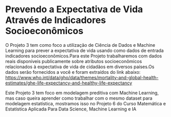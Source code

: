 # Prevendo a Expectativa de Vida Através de Indicadores Socioeconômicos

O  Projeto  3  tem  como  foco  a  utilização  de  Ciência  de  Dados  e  Machine  Learning  para prever a expectativa de vida usando como dados de entrada indicadores socioeconômicos.Para  este  Projeto  trabalharemos  com  dados  reais  disponíveis  publicamente  sobre atributos socioeconômicos relacionados à expectativa de vida de cidadãos em diversos países.Os dados serão fornecidos a você e foram extraídos do link abaixo:
https://www.who.int/data/gho/data/themes/mortality-and-global-health-estimates/ghe-life-expectancy-and-healthy-life-expectancy

Este Projeto 3 tem foco em modelagem preditiva com Machine Learning, mas caso queira aprender como trabalhar com o mesmo dataset para modelagem estatística, mostramos isso no Projeto 6 do Curso Matemática e Estatística Aplicada Para Data Science, Machine Learning e IA
